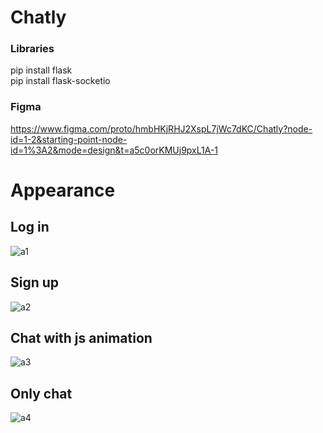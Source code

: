 # Chatly
### Libraries
pip install flask<br>
pip install flask-socketio

### Figma
https://www.figma.com/proto/hmbHKjRHJ2XspL7jWc7dKC/Chatly?node-id=1-2&starting-point-node-id=1%3A2&mode=design&t=a5c0orKMUj9pxL1A-1

# Appearance
## Log in
![a1](https://github.com/PawelIsMe/chatly/assets/107412394/142de0e1-9f31-44e9-b918-92039e547136)

## Sign up
![a2](https://github.com/PawelIsMe/chatly/assets/107412394/6f510f0e-09bc-436e-9acb-7dbde6969913)

## Chat with js animation
![a3](https://github.com/PawelIsMe/chatly/assets/107412394/2f510f3b-ba18-4a26-865a-25a999b3655e)

## Only chat
![a4](https://github.com/PawelIsMe/chatly/assets/107412394/b560c397-631e-489d-92bd-d7e265b13f92)
